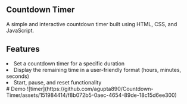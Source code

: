 <h2>Countdown Timer</h2>
<p>A simple and interactive countdown timer built using HTML, CSS, and JavaScript.</p>
<h2>Features</h2>
<li>Set a countdown timer for a specific duration</li>
<li>Display the remaining time in a user-friendly format (hours, minutes, seconds)</li>
<li>Start, pause, and reset functionality</li>
# Demo
![timer](https://github.com/agupta890/Countdown-Timer/assets/151984414/f8b072b5-0aec-4654-89de-18c15d6ee300)
